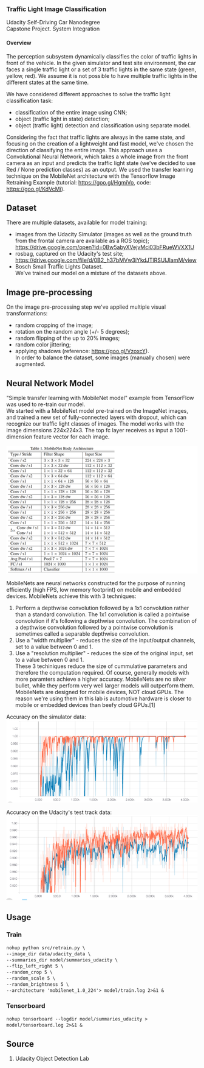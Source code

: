 ### Traffic Light Image Classification  
Udacity Self-Driving Car Nanodegree  
Capstone Project. System Integration  

#### Overview  
The perception subsystem dynamically classifies the color of traffic lights in front of the vehicle. In the given simulator and test site environment, the car faces a single traffic light or a set of 3 traffic lights in the same state (green, yellow, red). We assume it is not possible to have multiple traffic lights in the different states at the same time.

We have considered different approaches to solve the traffic light classification task:
*  classification of the entire image using CNN; 
*  object (traffic light in state) detection;  
*  object (traffic light) detection and classification using separate model.  

Considering the fact that traffic lights are always in the same state, and focusing on the creation of a lightweight and fast model, we've chosen the direction of classifying the entire image. This approach uses a Convolutional Neural Network, which takes a whole image from the front camera as an input and predicts the traffic light state (we've decided to use Red / None prediction classes) as an output. We used the transfer learning technique on the MobileNet architecture with the Tensorflow Image Retraining Example (tutorial: https://goo.gl/HgmiVo, code: https://goo.gl/KdVcMi).

## Dataset  
There are multiple datasets, available for model training:  
*  images from the Udacity Simulator (images as well as the ground truth from the frontal camera are available as a ROS topic);  
https://drive.google.com/open?id=0Bw5abyXVejvMci03bFRueWVXX1U
*  rosbag, captured on the Udacity's test site;  
https://drive.google.com/file/d/0B2_h37bMVw3iYkdJTlRSUlJIamM/view  
*  Bosch Small Traffic Lights Dataset.  
We've trained our model on a mixture of the datasets above.  

## Image pre-processing
On the image pre-processing step we've applied multiple visual transformations:  
*  random cropping of the image;  
*  rotation on the random angle (+/- 5 degrees);  
*  random flipping of the up to 20% images;  
*  random color jittering;  
*  applying shadows (reference: https://goo.gl/VzoxcY).  
In order to balance the dataset, some images (manually chosen) were augmented.  
  
## Neural Network Model
"Simple transfer learning with MobileNet model" example from TensorFlow was used to re-train our model.  
We started with a MobileNet model pre-trained on the ImageNet images, and trained a new set of fully-connected layers with dropout, which can recognize our traffic light classes of images. The model works with the image dimensions 224x224x3. The top fc layer receives as input a 1001-dimension feature vector for each image.
<br>
<br> 
![MobileNet Architecture](https://raw.githubusercontent.com/level5-engineers/assets/master/images/model/MobileNet.PNG)

MobileNets are neural networks constructed for the purpose of running efficiently (high FPS, low memory footprint) on mobile and embedded devices. MobileNets achieve this with 3 techniques:
1.  Perform a depthwise convolution followed by a 1x1 convolution rather than a standard convolution. The 1x1 convolution is called a pointwise convolution if it's following a depthwise convolution. The combination of a depthwise convolution followed by a pointwise convolution is sometimes called a separable depthwise convolution.  
2.  Use a "width multiplier" - reduces the size of the input/output channels, set to a value between 0 and 1.  
3.  Use a "resolution multiplier" - reduces the size of the original input, set to a value between 0 and 1.  
These 3 techiniques reduce the size of cummulative parameters and therefore the computation required. Of course, generally models with more paramters achieve a higher accuracy. MobileNets are no silver bullet, while they perform very well larger models will outperform them. MobileNets are designed for mobile devices, NOT cloud GPUs. The reason we're using them in this lab is automotive hardware is closer to mobile or embedded devices than beefy cloud GPUs.[1]

Accuracy on the simulator data: 
![](https://raw.githubusercontent.com/level5-engineers/assets/master/images/model/sim_accuracy.png)
  
Accuracy on the Udacity's test track data: 
![](https://raw.githubusercontent.com/level5-engineers/assets/master/images/model/udacity_accuracy.png)

## Usage
### Train 

```
nohup python src/retrain.py \
--image_dir data/udacity_data \
--summaries_dir model/summaries_udacity \
--flip_left_right 5 \
--random_crop 5 \
--random_scale 5 \
--random_brightness 5 \
--architecture 'mobilenet_1.0_224'> model/train.log 2>&1 &
```

### Tensorboard

```
nohup tensorboard --logdir model/summaries_udacity > model/tensorboard.log 2>&1 &
```

## Source
1. Udacity Object Detection Lab
